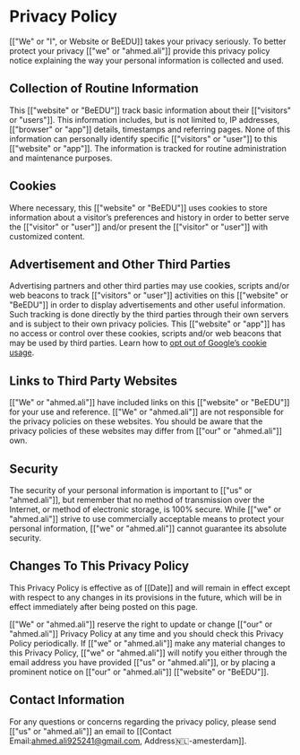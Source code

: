 # Privacy Policy

[["We" or "I", or Website or BeEDU]] takes your privacy seriously. To better protect your privacy [["we" or "ahmed.ali"]] provide this privacy policy notice explaining the way your personal information is collected and used.


## Collection of Routine Information

This [["website" or "BeEDU"]] track basic information about their [["visitors" or "users"]]. This information includes, but is not limited to, IP addresses, [["browser" or "app"]] details, timestamps and referring pages. None of this information can personally identify specific [["visitors" or "user"]] to this [["website" or "app"]]. The information is tracked for routine administration and maintenance purposes.


## Cookies

Where necessary, this [["website" or "BeEDU"]] uses cookies to store information about a visitor’s preferences and history in order to better serve the [["visitor" or "user"]] and/or present the [["visitor" or "user"]] with customized content.


## Advertisement and Other Third Parties

Advertising partners and other third parties may use cookies, scripts and/or web beacons to track [["visitors" or "user"]] activities on this [["website" or "BeEDU"]] in order to display advertisements and other useful information. Such tracking is done directly by the third parties through their own servers and is subject to their own privacy policies. This [["website" or "app"]] has no access or control over these cookies, scripts and/or web beacons that may be used by third parties. Learn how to [opt out of Google’s cookie usage](http://www.google.com/privacy_ads.html).


## Links to Third Party Websites

[["We" or "ahmed.ali"]] have included links on this [["website" or "BeEDU"]] for your use and reference. [["We" or "ahmed.ali"]] are not responsible for the privacy policies on these websites. You should be aware that the privacy policies of these websites may differ from [["our" or "ahmed.ali"]] own.


## Security

The security of your personal information is important to [["us" or "ahmed.ali"]], but remember that no method of transmission over the Internet, or method of electronic storage, is 100% secure. While [["we" or "ahmed.ali"]] strive to use commercially acceptable means to protect your personal information, [["we" or "ahmed.ali"]] cannot guarantee its absolute security.


## Changes To This Privacy Policy

This Privacy Policy is effective as of [[Date]] and will remain in effect except with respect to any changes in its provisions in the future, which will be in effect immediately after being posted on this page.

[["We" or "ahmed.ali"]] reserve the right to update or change [["our" or "ahmed.ali"]] Privacy Policy at any time and you should check this Privacy Policy periodically. If [["we" or "ahmed.ali"]] make any material changes to this Privacy Policy, [["we" or "ahmed.ali"]] will notify you either through the email address you have provided [["us" or "ahmed.ali"]], or by placing a prominent notice on [["our" or "ahmed.ali"]] [["website" or "BeEDU"]].


## Contact Information

For any questions or concerns regarding the privacy policy, please send [["us" or "ahmed.ali"]] an email to [[Contact Email:ahmed.ali925241@gmail.com, Address🇳🇱-amesterdam]].
